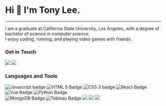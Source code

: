 




<h1>Hi 👋 I'm Tony Lee.</h1>
<hr> </hr>
<p align = "left">
I am a graduate at California State University, Los Angeles, with a degree of bachelor of science in computer science. 
<br>
I enjoy coding, running, and playing video games with friends.
</p>
<h3> Get in Touch </h3>
<a href = "mailto:tonylee320z@gmail.com"><img src = "https://img.shields.io/badge/Gmail-D14836?style=for-the-badge&logo=gmail&logoColor=white" /></a>
<a href = "https://www.linkedin.com/in/leetony3/"><img src = "https://img.shields.io/badge/LinkedIn-0077B5?style=for-the-badge&logo=linkedin&logoColor=white"/> </a>

<h3> Languages and Tools </h3>
<div>  <img alt = "Javascript badge" src = "https://img.shields.io/badge/JavaScript-F7DF1E?style=for-the-badge&logo=javascript&logoColor=black"/> <img alt = "HTML 5 Badge" src = "https://img.shields.io/badge/HTML5-E34F26?style=for-the-badge&logo=html5&logoColor=white"/> <img alt = "CSS 3 badge" src = "https://img.shields.io/badge/CSS3-1572B6?style=for-the-badge&logo=css3&logoColor=white"/>  <img alt = "React Badge" src = "https://img.shields.io/badge/React-20232A?style=for-the-badge&logo=react&logoColor=61DAFB"/>   <img alt = "Vue Badge" src = "https://img.shields.io/badge/Vue.js-35495E?style=for-the-badge&logo=vue.js&logoColor=4FC08D"/> <img alt = "Python Badge" src = "https://img.shields.io/badge/Python-3776AB?style=for-the-badge&logo=python&logoColor=white"/>  </div>

<div> <img alt = "MongoDB Badge" src = "https://img.shields.io/badge/MongoDB-4EA94B?style=for-the-badge&logo=mongodb&logoColor=white"/>  
 <img alt = "Tableau Badge" src = "https://img.shields.io/badge/Tableau-E97627?style=for-the-badge&logo=Tableau&logoColor=white"/>
 <img src = "https://img.shields.io/badge/Node.js-43853D?style=for-the-badge&logo=node.js&logoColor=white"/>
 <img src = "https://img.shields.io/badge/Express.js-404D59?style=for-the-badge" />
 <img src = "https://img.shields.io/badge/Jira-0052CC?style=for-the-badge&logo=Jira&logoColor=white" /> </div>
 
 





<!--  <img alt = "" src = "https://img.shields.io/badge/MySQL-005C84?style=for-the-badge&logo=mysql&logoColor=white"/> -->

<!--
**Wizzardozer/Wizzardozer** is a ✨ _special_ ✨ repository because its `README.md` (this file) appears on your GitHub profile.

Here are some ideas to get you started:

- 🔭 I’m currently working on ...
- 🌱 I’m currently learning ...
- 👯 I’m looking to collaborate on ...
- 🤔 I’m looking for help with ...
- 💬 Ask me about ...
- 📫 How to reach me: ...
- 😄 Pronouns: ...
- ⚡ Fun fact: ...
-->
